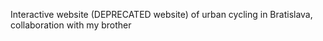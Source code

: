Interactive website (DEPRECATED website) of urban cycling in Bratislava, collaboration with my brother
